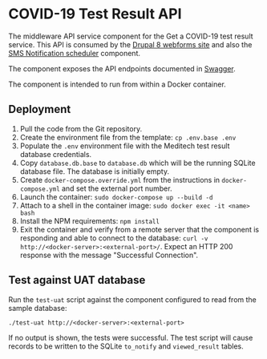 # COVID-19 Test Result API

The middleware API service component for the Get a COVID-19 test result service.
This API is consumed by the
[Drupal 8 webforms site](http://eserv-prd-scm01.ynet.gov.yk.ca/services/service-yukon-ca--webform)
and also the
[SMS Notification scheduler](http://eserv-prd-scm01.ynet.gov.yk.ca/adhoc-services/notification-scheduler)
component.

The component exposes the API endpoints documented in
[Swagger](https://app.swaggerhub.com/apis/GOY/get-a-covid-19-test-result).

The component is intended to run from within a Docker container.

## Deployment

1. Pull the code from the Git repository.
2. Create the environment file from the template: `cp .env.base .env`
3. Populate the `.env` environment file with the Meditech test result database
   credentials.
4. Copy `database.db.base` to `database.db` which will be the running SQLite database
   file. The database is initially empty.
5. Create `docker-compose.override.yml` from the instructions in `docker-compose.yml`
   and set the external port number.
6. Launch the container: `sudo docker-compose up --build -d`
7. Attach to a shell in the container image: `sudo docker exec -it <name> bash`
8. Install the NPM requirements: `npm install`
9. Exit the container and verify from a remote server that the component is responding
   and able to connect to the database:
   `curl -v http://<docker-server>:<external-port>/`. Expect an HTTP 200 response with
   the message "Successful Connection".

## Test against UAT database

Run the `test-uat` script against the component configured to read from the sample
database:

    ./test-uat http://<docker-server>:<external-port>

If no output is shown, the tests were successful.
The test script will cause records to be written to the SQLite `to_notify` and
`viewed_result` tables.
